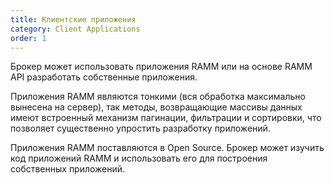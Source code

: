 ```yaml
---
title: Клиентские приложения
category: Client Applications
order: 1
---
```


Брокер может использовать приложения RAMM или на основе RAMM API разработать собственные приложения.

Приложения RAMM являются тонкими (вся обработка максимально вынесена на сервер), так методы, возвращающие массивы данных имеют встроенный механизм пагинации, фильтрации и сортировки, что позволяет существенно упростить разработку приложений.

Приложения RAMM поставляются в Open Source. Брокер может изучить код приложений RAMM и использовать его для построения собственных приложений.